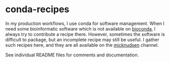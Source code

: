 # conda-recipes

In my production workflows, I use conda for software management. When I need some bioinformatic software which is not available on [bioconda](https://bioconda.github.io), I always try to contribute a recipe there. However, sometimes the software is difficult to package, but an incomplete recipe may still be useful. I gather such recipes here, and they are all available on the [micknudsen](https://anaconda.org/micknudsen) channel.

See individual README files for comments and documentation.
